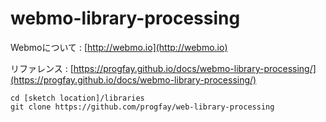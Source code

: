 # webmo-library-processing

Webmoについて : [http://webmo.io](http://webmo.io)

リファレンス : [https://progfay.github.io/docs/webmo-library-processing/](https://progfay.github.io/docs/webmo-library-processing/)

```
cd [sketch location]/libraries
git clone https://github.com/progfay/web-library-processing
```